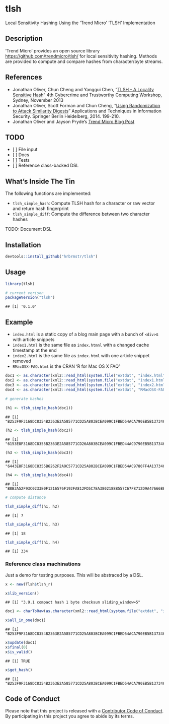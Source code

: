 
# tlsh

Local Sensitivity Hashing Using the ‘Trend Micro’ ‘TLSH’ Implementation

## Description

‘Trend Micro’ provides an open source library
<https://github.com/trendmicro/tlsh/> for local sensitivity hashing.
Methods are provided to compute and compare hashes from character/byte
streams.

## References

  - Jonathan Oliver, Chun Cheng and Yanggui Chen, “[TLSH - A Locality
    Sensitive
    Hash](https://github.com/trendmicro/tlsh/blob/master/TLSH_CTC_final.pdf)”
    4th Cybercrime and Trustworthy Computing Workshop, Sydney, November
    2013
  - Jonathan Oliver, Scott Forman and Chun Cheng, “[Using Randomization
    to Attack Similarity
    Digests](https://github.com/trendmicro/tlsh/blob/master/Attacking_LSH_and_Sim_Dig.pdf)”
    Applications and Techniques in Information Security. Springer Berlin
    Heidelberg, 2014. 199-210.
  - Jonathan Oliver and Jayson Pryde’s [Trend Micro Blog
    Post](http://blog.trendmicro.com/trendlabs-security-intelligence/smart-whitelisting-using-locality-sensitive-hashing/)

## TODO

  - \[ \] File input
  - \[ \] Docs
  - \[ \] Tests
  - \[ \] Reference class-backed DSL

## What’s Inside The Tin

The following functions are implemented:

  - `tlsh_simple_hash`: Compute TLSH hash for a character or raw vector
    and return hash fingerprint
  - `tlsh_simple_diff`: Compute the difference between two character
    hashes

TODO: Document DSL

## Installation

``` r
devtools::install_github("hrbrmstr/tlsh")
```

## Usage

``` r
library(tlsh)

# current verison
packageVersion("tlsh")
```

    ## [1] '0.1.0'

## Example

  - `index.html` is a static copy of a blog main page with a bunch of
    `<div>`s with article snippets
  - `index1.html` is the same file as `index.htmnl` with a changed cache
    timestamp at the end
  - `index2.html` is the same file as `index.html` with one article
    snippet removed
  - `RMacOSX-FAQ.html` is the CRAN ‘R for Mac OS X
FAQ’

<!-- end list -->

``` r
doc1 <- as.character(xml2::read_html(system.file("extdat", "index.html", package="tlsh")))
doc2 <- as.character(xml2::read_html(system.file("extdat", "index1.html", package="tlsh")))
doc3 <- as.character(xml2::read_html(system.file("extdat", "index2.html", package="tlsh")))
doc4 <- as.character(xml2::read_html(system.file("extdat", "RMacOSX-FAQ.html", package="tlsh")))

# generate hashes
 
(h1 <- tlsh_simple_hash(doc1))
```

    ## [1] "B253F9F3168DC8354B2363E2A585771CD25A803BCEA099C1FBED54ACA790EB5B137346"

``` r
(h2 <- tlsh_simple_hash(doc2))
```

    ## [1] "6153E8F3168DC8355B2363E2A585771CD26A803BCEA099C1FBED44AC9790EB5B137346"

``` r
(h3 <- tlsh_simple_hash(doc3))
```

    ## [1] "6443E8F3168DC8355B6262F2A9C5771CD25A802BCEA099C1FBED54AC9780FF4A137346"

``` r
(h4 <- tlsh_simple_hash(doc4))
```

    ## [1] "B8B3A52F93C0233E0F1216576F192FA812FD5C7EA3802188B557C67F8712D9A47666BB"

``` r
# compute distance

tlsh_simple_diff(h1, h2)
```

    ## [1] 7

``` r
tlsh_simple_diff(h1, h3)
```

    ## [1] 18

``` r
tlsh_simple_diff(h1, h4)
```

    ## [1] 334

### Reference class machinations

Just a demo for testing purposes. This will be abstraced by a DSL.

``` r
x <- new(Tlsh$tlsh_r)

x$lib_version()
```

    ## [1] "3.9.1 compact hash 1 byte checksum sliding_window=5"

``` r
doc1 <- charToRaw(as.character(xml2::read_html(system.file("extdat", "index.html", package="tlsh"))))

x$all_in_one(doc1)
```

    ## [1] "B253F9F3168DC8354B2363E2A585771CD25A803BCEA099C1FBED54ACA790EB5B137346"

``` r
x$update(doc1)
x$final(0)
x$is_valid()
```

    ## [1] TRUE

``` r
x$get_hash()
```

    ## [1] "B253F9F3168DC8354B2363E2A585771CD25A803BCEA099C1FBED54ACA790EB5B137346"

## Code of Conduct

Please note that this project is released with a [Contributor Code of
Conduct](CONDUCT.md). By participating in this project you agree to
abide by its terms.
